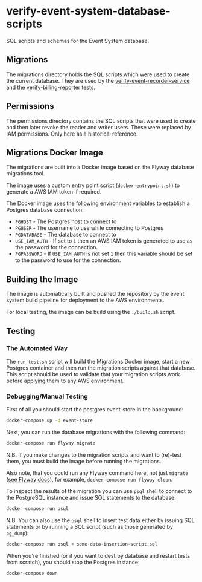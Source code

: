 # verify-event-system-database-scripts

SQL scripts and schemas for the Event System database.

## Migrations

The migrations directory holds the SQL scripts which were used to create the current database. They are used by the
[verify-event-recorder-service](https://github.com/alphagov/verify-event-recorder-service) and the
[verify-billing-reporter](https://github.com/alphagov/verify-billing-reporter) tests.

## Permissions

The permissions directory contains the SQL scripts that were used to create and then later revoke the reader and writer
users. These were replaced by IAM permissions. Only here as a historical reference.


## Migrations Docker Image

The migrations are built into a Docker image based on the Flyway database migrations tool.

The image uses a custom entry point script (`docker-entrypoint.sh`) to generate a AWS IAM token if required.

The Docker image uses the following environment variables to establish a Postgres database connection:

* `PGHOST` - The Postgres host to connect to
* `PGUSER` - The username to use while connecting to Postgres
* `PGDATABASE` - The database to connect to
* `USE_IAM_AUTH` - If set to `1` then an AWS IAM token is generated to use as the password for the connection.
* `PGPASSWORD` - If `USE_IAM_AUTH` is not set `1` then this variable should be set to the password to use for the connection.

## Building the Image

The image is automatically built and pushed the repository by the event system build pipeline 
for deployment to the AWS environments.

For local testing, the image can be build using the `./build.sh` script.

## Testing

### The Automated Way

The `run-test.sh` script will build the Migrations Docker image, start a new Postgres container
and then run the migration scripts against that database. This script should be used to validate that your migration
scripts work before applying them to any AWS environment.

### Debugging/Manual Testing

First of all you should start the postgres event-store in the background:

```bash
docker-compose up -d event-store
```

Next, you can run the database migrations with the following command:

```bash
docker-compose run flyway migrate
```

N.B. If you make changes to the migration scripts and want to (re)-test them, you must build the image
before running the migrations.

Also note, that you could run any Flyway command here, not just `migrate` ([see Flyway docs](https://flywaydb.org/documentation)), 
for example, `docker-compose run flyway clean`.

To inspect the results of the migration you can use `psql` shell to connect to the PostgreSQL instance
and issue SQL statements to the database:

```bash
docker-compose run psql
```

N.B. You can also use the `psql` shell to insert test data either by issuing SQL statements or
by running a SQL script (such as those generated by `pg_dump`):

```bash
docker-compose run psql < some-data-insertion-script.sql
```

When you're finished (or if you want to destroy database and restart tests from scratch), you should 
stop the Postgres instance:

```bash
docker-compose down
```
